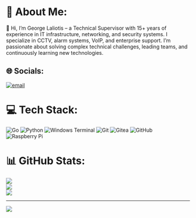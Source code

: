 # 💫 About Me:
👋 Hi, I’m George Laliotis – a Technical Supervisor with 15+ years of experience in IT infrastructure, networking, and security systems. I specialize in CCTV, alarm systems, VoIP, and enterprise support. I’m passionate about solving complex technical challenges, leading teams, and continuously learning new technologies.


## 🌐 Socials:
[![email](https://img.shields.io/badge/Email-D14836?logo=gmail&logoColor=white)](mailto:giorgoslaliotis@gmail.com) 

# 💻 Tech Stack:
![Go](https://img.shields.io/badge/go-%2300ADD8.svg?style=for-the-badge&logo=go&logoColor=white) ![Python](https://img.shields.io/badge/python-3670A0?style=for-the-badge&logo=python&logoColor=ffdd54) ![Windows Terminal](https://img.shields.io/badge/Windows%20Terminal-%234D4D4D.svg?style=for-the-badge&logo=windows-terminal&logoColor=white) ![Git](https://img.shields.io/badge/git-%23F05033.svg?style=for-the-badge&logo=git&logoColor=white) ![Gitea](https://img.shields.io/badge/Gitea-34495E?style=for-the-badge&logo=gitea&logoColor=5D9425) ![GitHub](https://img.shields.io/badge/github-%23121011.svg?style=for-the-badge&logo=github&logoColor=white) ![Raspberry Pi](https://img.shields.io/badge/-Raspberry_Pi-C51A4A?style=for-the-badge&logo=Raspberry-Pi)
# 📊 GitHub Stats:
![](https://github-readme-stats.vercel.app/api?username=g-laliotis&theme=dark&hide_border=false&include_all_commits=false&count_private=false)<br/>
![](https://nirzak-streak-stats.vercel.app/?user=g-laliotis&theme=dark&hide_border=false)<br/>
![](https://github-readme-stats.vercel.app/api/top-langs/?username=g-laliotis&theme=dark&hide_border=false&include_all_commits=false&count_private=false&layout=compact)

---
[![](https://visitcount.itsvg.in/api?id=g-laliotis&icon=0&color=0)](https://visitcount.itsvg.in)

<!-- Proudly created with GPRM ( https://gprm.itsvg.in ) -->
